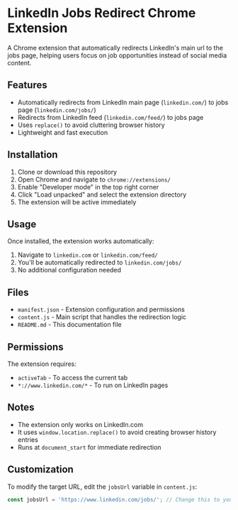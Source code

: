 # LinkedIn Jobs Redirect Chrome Extension

A Chrome extension that automatically redirects LinkedIn's main url to the jobs page, helping users focus on job opportunities instead of social media content. 

## Features

- Automatically redirects from LinkedIn main page (`linkedin.com/`) to jobs page (`linkedin.com/jobs/`)
- Redirects from LinkedIn feed (`linkedin.com/feed/`) to jobs page
- Uses `replace()` to avoid cluttering browser history
- Lightweight and fast execution

## Installation

1. Clone or download this repository
2. Open Chrome and navigate to `chrome://extensions/`
3. Enable "Developer mode" in the top right corner
4. Click "Load unpacked" and select the extension directory
5. The extension will be active immediately

## Usage

Once installed, the extension works automatically:

1. Navigate to `linkedin.com` or `linkedin.com/feed/`
2. You'll be automatically redirected to `linkedin.com/jobs/`
3. No additional configuration needed

## Files

- `manifest.json` - Extension configuration and permissions
- `content.js` - Main script that handles the redirection logic
- `README.md` - This documentation file

## Permissions

The extension requires:
- `activeTab` - To access the current tab
- `*://www.linkedin.com/*` - To run on LinkedIn pages

## Notes

- The extension only works on LinkedIn.com
- It uses `window.location.replace()` to avoid creating browser history entries
- Runs at `document_start` for immediate redirection

## Customization

To modify the target URL, edit the `jobsUrl` variable in `content.js`:

```javascript
const jobsUrl = 'https://www.linkedin.com/jobs/'; // Change this to your preferred LinkedIn page
```